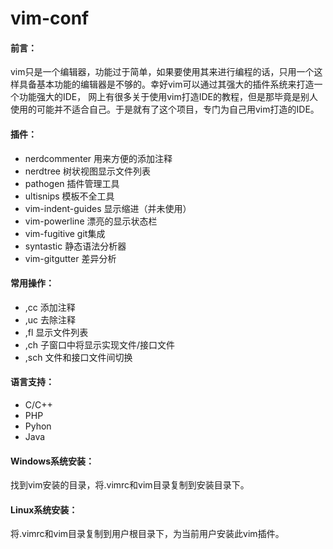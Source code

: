 # vim-conf
<h4>前言：</h4>
   <p> vim只是一个编辑器，功能过于简单，如果要使用其来进行编程的话，只用一个这样具备基本功能的编辑器是不够的。幸好vim可以通过其强大的插件系统来打造一个功能强大的IDE，
网上有很多关于使用vim打造IDE的教程，但是那毕竟是别人使用的可能并不适合自己。于是就有了这个项目，专门为自己用vim打造的IDE。</p>

<h4>插件：</h4>
<ul>
  <li> nerdcommenter 用来方便的添加注释</li>
  <li> nerdtree      树状视图显示文件列表</li>
  <li> pathogen      插件管理工具</li>
  <li> ultisnips     模板不全工具</li>
  <li>vim-indent-guides   显示缩进（并未使用）</li>
  <li>vim-powerline 漂亮的显示状态栏</li>
  <li>vim-fugitive  git集成</li>
  <li>syntastic     静态语法分析器</li>
  <li>vim-gitgutter 差异分析</li>
</ul>
<h4>常用操作：</h4>
<ul>
  <li> ,cc 添加注释</li>
  <li> ,uc 去除注释</li>
  <li> ,fl 显示文件列表</li>
  <li> ,ch 子窗口中将显示实现文件/接口文件</li>
  <li> ,sch 文件和接口文件间切换</li>
</ul>
<h4>语言支持：</h4>
<ul>
  <li>C/C++</li>
  <li>PHP</li>
  <li>Pyhon</li>
  <li>Java</li>
</ul>
<h4>Windows系统安装：</h4>
<p>找到vim安装的目录，将.vimrc和vim目录复制到安装目录下。</p>
<h4>Linux系统安装：</h4>
<p>将.vimrc和vim目录复制到用户根目录下，为当前用户安装此vim插件。</>
